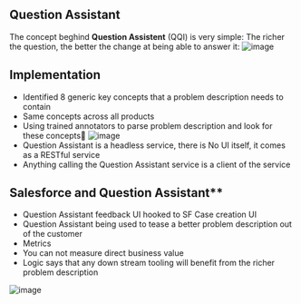 ## Question Assistant
The concept beghind **Question Assistent** (QQI) is very simple: The richer the question, the better the change at being able to answer it:
![image](https://media.github.ibm.com/user/19331/files/b3201014-b699-11e8-8d13-8ed99f74da21)


## Implementation

- Identified 8 generic key concepts that a problem description needs to contain
- Same concepts across all products
- Using trained annotators to parse problem description and look for these concepts
![image](https://media.github.ibm.com/user/17980/files/8313b99e-b65c-11e8-8db8-50a90498f663)
- Question Assistant is a headless service, there is No UI itself, it comes as a RESTful service
- Anything calling the Question Assistant service is a client of the service

## Salesforce and Question Assistant**

- Question Assistant feedback UI hooked to SF Case creation UI
- Question Assistant being used to tease a better problem description out of the customer
- Metrics
- You can not measure direct business value
- Logic says that any down stream tooling will benefit from the richer problem description

![image](https://media.github.ibm.com/user/17980/files/f972cd50-b65c-11e8-8cf5-ddd2ec897968)

